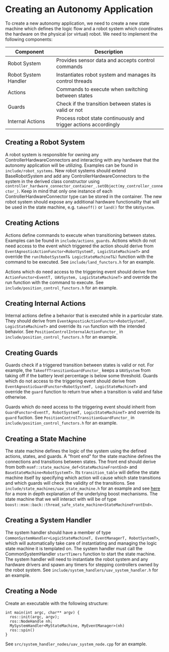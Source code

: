 # Creating an Autonomy Application
To create a new autonomy application, we need to create a new state machine which defines the logic flow and a robot system which coordinates the hardware on the physical (or virtual) robot.
We need to implement the following components:

| Component | Description |
|-----------|-------------|
| Robot System | Provides sensor data and accepts control commands |
| Robot System Handler | Instantiates robot system and manages its control threads |
| Actions | Commands to execute when switching between states |
| Guards | Check if the transition between states is valid or not |
| Internal Actions | Process robot state continuously and trigger actions accordingly |

## Creating a Robot System
A robot system is responsible for owning any ControllerHardwareConnectors and interacting with any hardware that the autonomy application will be utilizing. 
Examples can be found in `include/robot_systems`.
New robot systems should extend BaseRobotSystem and add any ControllerHardwareConnectors to the system in the derived class constructor using
`controller_hardware_connector_container_.setObject(my_controller_connector_)`.  Keep in mind that only one instance of each ControllerHardwareConnector
type can be stored in the container.  The new robot system should expose any additional hardware functionality that will be used in the state machine,
 e.g. `takeoff()` or `land()` for the `UAVSystem`.

## Creating Actions
Actions define commands to execute when transitioning between states.  Examples can be found in `include/actions_guards`.
Actions which do not need access to the event which triggered the action should derive from `EventAgnosticActionFunctor<RobotSystemT, LogicStateMachineT>`
and override the `run(RobotSystemT& LogicStateMachineT&)` function with the command to be executed. See `include/land_functors.h` for an example. 

Actions which do need access to the triggering event should derive from `ActionFunctor<EventT, UAVSystem, LogicStateMachineT>` and override the run function
with the command to execute.  See `include/position_control_functors.h` for an example.

## Creating Internal Actions
Internal actions define a behavior that is executed while in a particular state.  They should derive from `EventAgnosticActionFunctor<RobotSystemT, LogicStateMachineT>`
and override its `run` function with the intended behavior.  See `PositionControlInternalActionFunctor_` in `include/position_control_functors.h` for an example.

## Creating Guards
Guards check if a triggered transition between states is valid or not.  For example, the `TakeoffTransitionGuardFunctor_` keeps a `UAVSystem` from taking off if the battery level percentage
is below some threshold.  Guards which do not access to the triggering event should derive from `EventAgnosticGuardFunctor<RobotSystemT, LogicStateMachineT>` and override the `guard` function
to return true when a transition is valid and false otherwise.  

Guards which do need access to the triggering event should inherit from `GuardFunctor<EventT, RobotSystemT, LogicStateMachineT>` and override its `guard` fuction. See `PositionControlTransitionGuardFunctor_` in `include/position_control_functors.h` for an example.

## Creating a State Machine
The state machine defines the logic of the system using the defined actions, states, and guards.  A "front end" for the state machine defines the connections and transitions between states.
The front end should derive from both `msmf::state_machine_def<StateMachineFrontEnd>` and `BaseStateMachine<RobotSystemT>`.  Its `transition_table` will define the state machine itself by specifying which action will cause which state transitions and which guards will check the validity of the transitions. See `include/state_machines/uav_state_machine.h` for an example and see [here](http://www.boost.org/doc/libs/1_63_0/libs/msm/doc/HTML/ch03s02.html) for a more in depth explanation of the underlying boost mechanisms.
The state machine that we will interact with will be of type `boost::msm::back::thread_safe_state_machine<StateMachineFrontEnd>`.

## Creating a System Handler
The system handler should have a member of type `CommonSystemHandler<LogicStateMachineT, EventManagerT, RobotSystemT>`, which will automatically take care of instantiating and managing the logic state machine it is templated on.  The system handler must call the CommonSystemHandler `startTimers` function to start the state machine.
The system handler will need to instantiate the robot system and any hardware drivers and spawn any timers for stepping controllers owned by the robot system. See `include/system_handlers/uav_system_handler.h` for an example.

## Creating a Node
Create an executable with the following structure:

    int main(int argc, char** argv) {
      ros::init(argc, argv);
      ros::NodeHandle nh;
      MySystemHandler<MyStateMachine, MyEventManager>(nh)
      ros::spin()
    } 

See `src/system_handler_nodes/uav_system_node.cpp` for an example.
